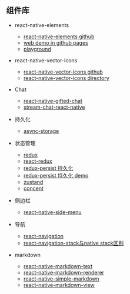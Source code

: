 ## 组件库

* react-native-elements
    - [react-native-elements github](https://github.com/react-native-elements/react-native-elements)
    - [web demo in github pages](https://react-native-elements.github.io/react-native-elements-app/)
    - [playground](https://react-native-elements.js.org/#/)

* react-native-vector-icons
    - [react-native-vector-icons github](https://github.com/oblador/react-native-vector-icons)
    - [react-native-vector-icons directory](https://oblador.github.io/react-native-vector-icons/)


* Chat
    - [react-native-gifted-chat](https://github.com/FaridSafi/react-native-gifted-chat)
    - [stream-chat-react-native](https://github.com/GetStream/stream-chat-react-native)

* 持久化
    - [async-storage](https://github.com/react-native-async-storage/async-storage)
* 状态管理
    - [redux](https://github.com/reduxjs/redux)
    - [react-redux](https://github.com/reduxjs/react-redux)
    - [redux-persist 持久化](https://github.com/rt2zz/redux-persist)
    - [redux-persist 持久化 demo](https://github.com/jefelewis/redux-persist-demo)
    - [zustand](https://github.com/pmndrs/zustand)
    - [concent](https://github.com/concentjs/concent)

* 侧边栏
    - [react-native-side-menu](https://github.com/Kureev/react-native-side-menu)

* 导航
    - [react-navigation](https://github.com/react-navigation/react-navigation)
    - [react-navigation-stack与native stack区别](https://stackoverflow.com/questions/69064126/what-is-the-difference-between-react-navigation-stack-vs-react-navigation-nati)

* markdown
    - [react-native-markdown-text](https://github.com/eduludi/react-native-markdown-text)
    - [react-native-markdown-renderer](https://github.com/mientjan/react-native-markdown-renderer/)
    - [react-native-simple-markdown](https://github.com/CharlesMangwa/react-native-simple-markdown)
    - [react-native-markdown-view](https://github.com/Benjamin-Dobell/react-native-markdown-view)
